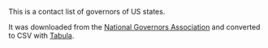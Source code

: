 This is a contact list of governors of US states.

It was downloaded from the [National Governors Association](https://www.nga.org/wp-content/uploads/2021/03/Governors-Mailing-Addresses.pdf) and converted to CSV with [Tabula](https://tabula.technology/).